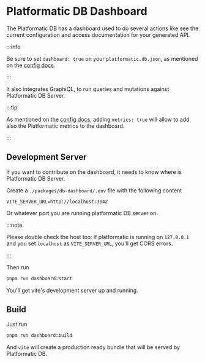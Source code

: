 # Platformatic DB Dashboard

The Platformatic DB has a dashboard used to do several actions like see the current configuration and access documentation for your generated API.

:::info

Be sure to set `dashboard: true` on your `platformatic.db.json`, as mentioned on the [config docs](/docs/reference/db/configuration/#dashboard).

:::

It also integrates GraphiQL, to run queries and mutations against Platformatic DB Server.

:::tip

As mentioned on the [config docs](/docs/reference/db/configuration#metrics), adding `metrics: true` will allow to add also the Platformatic metrics to the dashboard.

:::

## Development Server

If you want to contribute on the dashboard, it needs to know where is Platformatic DB Server.

Create a `./packages/db-dashboard/.env` file with the following content
```
VITE_SERVER_URL=http://localhost:3042
```

Or whatever port you are running platformatic DB server on. 

:::note

Please double check the host too: if platformatic is running on `127.0.0.1` and you set `localhost` as `VITE_SERVER_URL`, you'll get CORS errors.

:::

Then run 
```sh
pnpm run dashboard:start
```

You'll get vite's development server up and running.

## Build

Just run 
```sh
pnpm run dashboard:build
```

And `vite` will create a production ready bundle that will be served by Platformatic DB.

